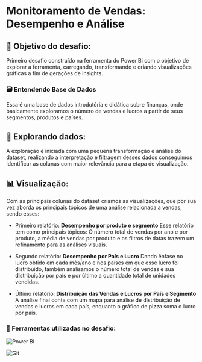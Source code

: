 # **Monitoramento de Vendas: Desempenho e Análise**
 ## 🎯 Objetivo do desafio: 

 Primeiro desafio construído na ferramenta do Power Bi com o objetivo de explorar a ferramenta, carregando, transformando e criando visualizações gráficas a fim de gerações de insights.

### 🗃 Entendendo Base de Dados


Essa é uma  base de dados introdutória e didática sobre finanças, onde basicamente exploramos o número de vendas e lucros a partir de seus segmentos, produtos e países.

## 🔎 Explorando dados:

A exploração é iniciada com uma pequena transformação e análise do dataset, realizando a interpretação e filtragem desses dados conseguimos identificar as colunas com maior relevância para a etapa de visualização.


## 📊 Visualização:

Com as principais colunas do dataset criamos as visualizações, que por sua vez aborda os principais tópicos de uma análise relacionada a vendas, sendo esses:

* Primeiro relatório: **Desempenho por produto e segmento**
Esse relatório tem como principais tópicos: O número total de vendas por ano e por produto, a média de vendas por produto e os filtros de datas trazem um refinamento para as análises visuais.




* Segundo relatório: **Desempenho por País e Lucro**
Dando ênfase no lucro obtido em cada mês/ano e nos países em que esse lucro foi distribuido, também analisamos o número total de vendas e sua distribuição por país e por último a quantidade total de unidades vendidas.

* Último relatório: **Distribuição das Vendas e Lucros por País e Segmento** 
A análise final conta com um mapa para análise de distribuição de vendas e lucros em cada país, enquanto o gráfico de pizza soma o lucro por país.


### 🔧 Ferramentas utilizadas no desafio: 

![Power Bi](https://img.shields.io/badge/power_bi-F2C811?style=for-the-badge&logo=powerbi&logoColor=black)


![Git](https://img.shields.io/badge/git-%23F05033.svg?style=for-the-badge&logo=git&logoColor=white)
